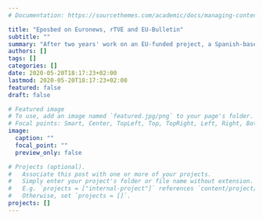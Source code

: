 ```yaml
---
# Documentation: https://sourcethemes.com/academic/docs/managing-content/

title: "Eposbed on Euronews, rTVE and EU-Bulletin"
subtitle: ""
summary: "After two years' work on an EU-funded project, a Spanish-based company has come up with a new prototype of a bed that could make life more comfortable for both patients and nurses, Euronews published."
authors: []
tags: []
categories: []
date: 2020-05-20T18:17:23+02:00
lastmod: 2020-05-20T18:17:23+02:00
featured: false
draft: false

# Featured image
# To use, add an image named `featured.jpg/png` to your page's folder.
# Focal points: Smart, Center, TopLeft, Top, TopRight, Left, Right, BottomLeft, Bottom, BottomRight.
image:
  caption: ""
  focal_point: ""
  preview_only: false

# Projects (optional).
#   Associate this post with one or more of your projects.
#   Simply enter your project's folder or file name without extension.
#   E.g. `projects = ["internal-project"]` references `content/project/deep-learning/index.md`.
#   Otherwise, set `projects = []`.
projects: []
---
```

